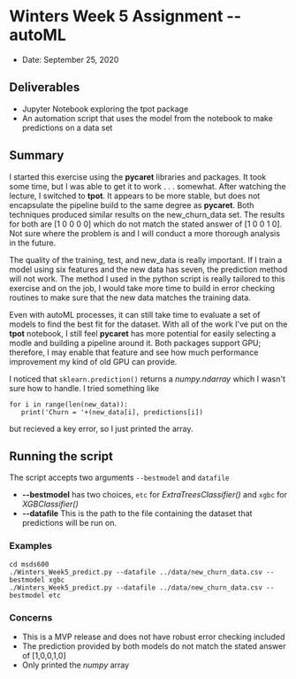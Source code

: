 # Winters Week 5 Assignment -- autoML
- Date: September 25, 2020
## Deliverables
- Jupyter Notebook exploring the tpot package
- An automation script that uses the model from the notebook to make predictions on a data set
## Summary
I started this exercise using the **pycaret** libraries and packages.  It took some time, but I was able to get it to work . . . somewhat.  After watching the lecture, I switched to **tpot**.  It appears to be more stable, but does not encapsulate the pipeline build to the same degree as **pycaret**.  Both techniques produced similar results on the new_churn_data set.  The results for both are [1 0 0 0 0] which do not match the stated answer of [1 0 0 1 0].  Not sure where the problem is and I will conduct a more thorough analysis in the future.

The quality of the training, test, and new_data is really important.  If I train a model using six features and the new data has seven, the prediction method will not work.  The method I used in the python script is really tailored to this exercise and on the job, I would take more time to build in error checking routines to make sure that the new data matches the training data.

Even with autoML processes, it can still take time to evaluate a set of models to find the best fit for the dataset.  With all of the work I've put on the **tpot** notebook, I still feel **pycaret** has more potential for easily selecting a modle and building a pipeline around it.  Both packages support GPU; therefore, I may enable that feature and see how much performance improvement my kind of old GPU can provide.

I noticed that `sklearn.prediction()` returns a *numpy.ndarray* which I wasn't sure how to handle.  I tried something like

```
for i in range(len(new_data)):
   print('Churn = '+(new_data[i], predictions[i])
```
but recieved a key error, so I just printed the array.
## Running the script
The script accepts two arguments `--bestmodel` and `datafile`
- **--bestmodel** has two choices, `etc` for *ExtraTreesClassifier()* and `xgbc` for *XGBClassifier()*
- **--datafile** This is the path to the file containing the dataset that predictions will be run on.
### Examples
```
cd msds600
./Winters_Week5_predict.py --datafile ../data/new_churn_data.csv --bestmodel xgbc
./Winters_Week5_predict.py --datafile ../data/new_churn_data.csv --bestmodel etc
```
### Concerns
- This is a MVP release and does not have robust error checking included
- The prediction provided by both models do not match the stated answer of [1,0,0,1,0]
- Only printed the *numpy* array